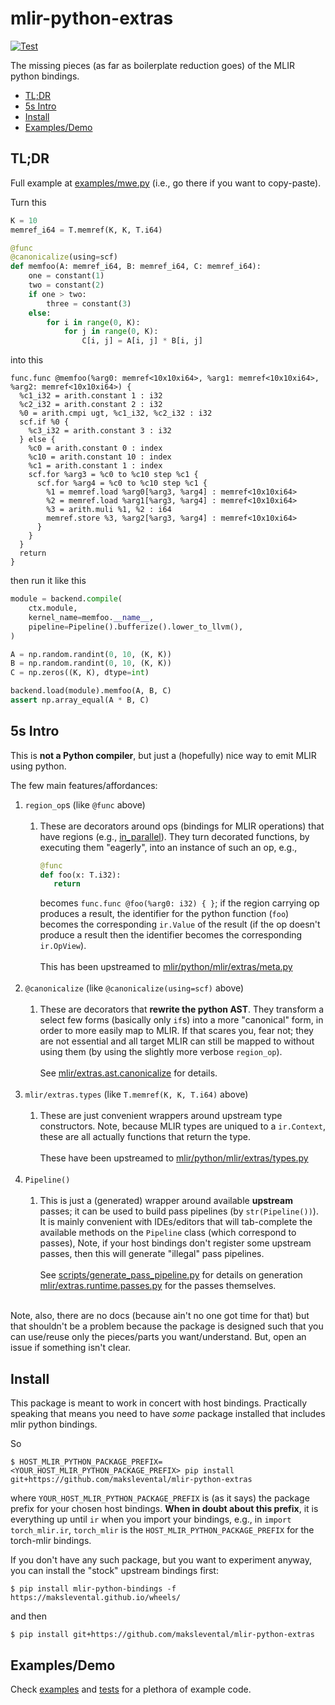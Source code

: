 # mlir-python-extras

[![Test](https://github.com/makslevental/mlir-python-extras/actions/workflows/test.yml/badge.svg)](https://github.com/makslevental/mlir-python-extras/actions/workflows/test.yml)

The missing pieces (as far as boilerplate reduction goes) of the MLIR python bindings.

* [TL;DR](#tl-dr)
* [5s Intro](#5s-intro)
* [Install](#install)
* [Examples/Demo](#examples-demo)

## TL;DR

Full example at [examples/mwe.py](examples/mwe.py) (i.e., go there if you want to copy-paste).

Turn this 

```python
K = 10
memref_i64 = T.memref(K, K, T.i64)

@func
@canonicalize(using=scf)
def memfoo(A: memref_i64, B: memref_i64, C: memref_i64):
    one = constant(1)
    two = constant(2)
    if one > two:
        three = constant(3)
    else:
        for i in range(0, K):
            for j in range(0, K):
                C[i, j] = A[i, j] * B[i, j]
```

into this

```mlir
func.func @memfoo(%arg0: memref<10x10xi64>, %arg1: memref<10x10xi64>, %arg2: memref<10x10xi64>) {
  %c1_i32 = arith.constant 1 : i32
  %c2_i32 = arith.constant 2 : i32
  %0 = arith.cmpi ugt, %c1_i32, %c2_i32 : i32
  scf.if %0 {
    %c3_i32 = arith.constant 3 : i32
  } else {
    %c0 = arith.constant 0 : index
    %c10 = arith.constant 10 : index
    %c1 = arith.constant 1 : index
    scf.for %arg3 = %c0 to %c10 step %c1 {
      scf.for %arg4 = %c0 to %c10 step %c1 {
        %1 = memref.load %arg0[%arg3, %arg4] : memref<10x10xi64>
        %2 = memref.load %arg1[%arg3, %arg4] : memref<10x10xi64>
        %3 = arith.muli %1, %2 : i64
        memref.store %3, %arg2[%arg3, %arg4] : memref<10x10xi64>
      }
    }
  }
  return
}
```

then run it like this

```python
module = backend.compile(
    ctx.module,
    kernel_name=memfoo.__name__,
    pipeline=Pipeline().bufferize().lower_to_llvm(),
)

A = np.random.randint(0, 10, (K, K))
B = np.random.randint(0, 10, (K, K))
C = np.zeros((K, K), dtype=int)

backend.load(module).memfoo(A, B, C)
assert np.array_equal(A * B, C)
```

## 5s Intro

This is **not a Python compiler**, but just a (hopefully) nice way to emit MLIR using python.

The few main features/affordances:

1. `region_op`s (like `@func` above)
   \
   &nbsp;
   1. These are decorators around ops (bindings for MLIR operations) that have regions (e.g., [in_parallel](https://github.com/makslevental/mlir-python-extras/blob/40c8c44e767fd9ee8fec35a3c3342b3c8623ef1c/mlir/extras/dialects/ext/scf.py#L205)). 
   They turn decorated functions, by executing them "eagerly", into an instance of such an op, e.g., 
      ```python
      @func
      def foo(x: T.i32):
         return
      ```
      becomes `func.func @foo(%arg0: i32) { }`; if the region carrying op produces a result, the identifier for the python function (`foo`) becomes the corresponding `ir.Value` of the result (if the op doesn't produce a result then the identifier becomes the corresponding `ir.OpView`).
      \
      \
      This has been upstreamed to [mlir/python/mlir/extras/meta.py](https://github.com/llvm/llvm-project/blob/24038650d9ca5d66b07d3075afdebe81012ab1f2/mlir/python/mlir/extras/meta.py#L12)
      \
      &nbsp;
2. `@canonicalize` (like `@canonicalize(using=scf)` above)
   \
   &nbsp;
   1. These are decorators that **rewrite the python AST**. They transform a select few forms (basically only `if`s) into a more "canonical" form, in order to more easily map to MLIR. If that scares you, fear not; they are not essential and all target MLIR can still be mapped to without using them (by using the slightly more verbose `region_op`).
      \
      \
      See [mlir/extras.ast.canonicalize](https://github.com/makslevental/mlir-python-extras/blob/40c8c44e767fd9ee8fec35a3c3342b3c8623ef1c/mlir/extras/ast/canonicalize.py) for details.
      \
      &nbsp;
3. `mlir/extras.types` (like `T.memref(K, K, T.i64)` above)
   \
   &nbsp;
   1. These are just convenient wrappers around upstream type constructors. Note, because MLIR types are uniqued to a `ir.Context`, these are all actually functions that return the type.
      \
      \
      These have been upstreamed to [mlir/python/mlir/extras/types.py](https://github.com/llvm/llvm-project/blob/52b18b4e82d412a7d755e89591c6ebcc41c257a1/mlir/python/mlir/extras/types.py)
      \
      &nbsp;
4. `Pipeline()`
   \
   &nbsp;
   1. This is just a (generated) wrapper around available **upstream** passes; it can be used to build pass pipelines (by `str(Pipeline())`). It is mainly convenient with IDEs/editors that will tab-complete the available methods on the `Pipeline` class (which correspond to passes), Note, if your host bindings don't register some upstream passes, then this will generate "illegal" pass pipelines.
      \
      \
      See [scripts/generate_pass_pipeline.py](https://github.com/makslevental/mlir-python-extras/blob/40c8c44e767fd9ee8fec35a3c3342b3c8623ef1c/scripts/generate_pass_pipeline.py) for details on generation
      [mlir/extras.runtime.passes.py](https://github.com/makslevental/mlir-python-extras/blob/40c8c44e767fd9ee8fec35a3c3342b3c8623ef1c/mlir/extras/runtime/passes.py#L80) for the passes themselves.
      \
      &nbsp;



Note, also, there are no docs (because ain't no one got time for that) but that shouldn't be a problem because the package is designed such that you can use/reuse only the pieces/parts you want/understand.
But, open an issue if something isn't clear.


## Install

This package is meant to work in concert with host bindings.
Practically speaking that means you need to have *some* package installed that includes mlir python bindings.

So

```shell
$ HOST_MLIR_PYTHON_PACKAGE_PREFIX=<YOUR_HOST_MLIR_PYTHON_PACKAGE_PREFIX> pip install git+https://github.com/makslevental/mlir-python-extras
```

where `YOUR_HOST_MLIR_PYTHON_PACKAGE_PREFIX` is (as it says) the package prefix for your chosen host bindings.
**When in doubt about this prefix**, it is everything up until `ir` when you import your bindings, e.g., in `import torch_mlir.ir`, `torch_mlir` is the `HOST_MLIR_PYTHON_PACKAGE_PREFIX` for the torch-mlir bindings.

If you don't have any such package, but you want to experiment anyway, you can install the "stock" upstream bindings first:

```shell
$ pip install mlir-python-bindings -f https://makslevental.github.io/wheels/
```

and then

```shell
$ pip install git+https://github.com/makslevental/mlir-python-extras
```

## Examples/Demo

Check [examples](examples) and [tests](tests) for a plethora of example code.